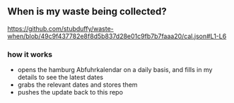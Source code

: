 ## When is my waste being collected?
  https://github.com/stubduffy/waste-when/blob/49c9f437782e8f8d5b837d28e01c9fb7b7faaa20/cal.json#L1-L6
  
  ### how it works
  - opens the hamburg Abfuhrkalendar on a daily basis, and fills in my details to see the latest dates
  - grabs the relevant dates and stores them
  - pushes the update back to this repo
  

